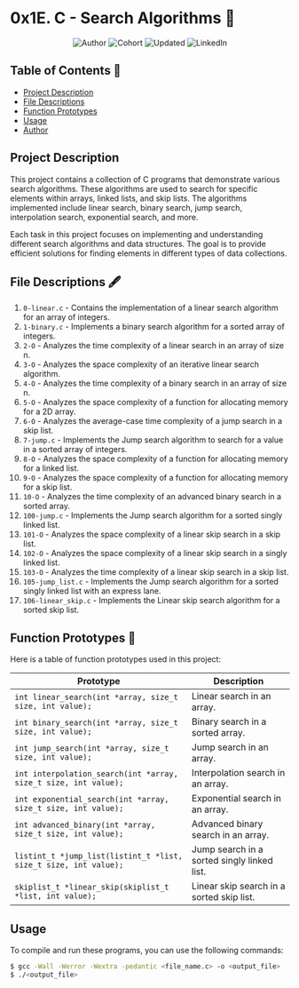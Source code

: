# 0x1E. C - Search Algorithms 📖

<p align="center">
  <img src="https://img.shields.io/badge/Author-Your_Name-blue" alt="Author">
  <img src="https://img.shields.io/badge/Cohort-Your_Cohort-green" alt="Cohort">
  <img src="https://img.shields.io/badge/Updated-Date-blue" alt="Updated">
  <img src="https://img.shields.io/badge/LinkedIn-Your_Linkedin-blue" alt="LinkedIn">
</p>

## Table of Contents 📑
- [Project Description](#project-description)
- [File Descriptions](#file-descriptions)
- [Function Prototypes](#function-prototypes)
- [Usage](#usage)
- [Author](#author)

## Project Description

This project contains a collection of C programs that demonstrate various search algorithms. These algorithms are used to search for specific elements within arrays, linked lists, and skip lists. The algorithms implemented include linear search, binary search, jump search, interpolation search, exponential search, and more.

Each task in this project focuses on implementing and understanding different search algorithms and data structures. The goal is to provide efficient solutions for finding elements in different types of data collections.

## File Descriptions 🖋

1. `0-linear.c` - Contains the implementation of a linear search algorithm for an array of integers.
2. `1-binary.c` - Implements a binary search algorithm for a sorted array of integers.
3. `2-O` - Analyzes the time complexity of a linear search in an array of size n.
4. `3-O` - Analyzes the space complexity of an iterative linear search algorithm.
5. `4-O` - Analyzes the time complexity of a binary search in an array of size n.
6. `5-O` - Analyzes the space complexity of a function for allocating memory for a 2D array.
7. `6-O` - Analyzes the average-case time complexity of a jump search in a skip list.
8. `7-jump.c` - Implements the Jump search algorithm to search for a value in a sorted array of integers.
9. `8-O` - Analyzes the space complexity of a function for allocating memory for a linked list.
10. `9-O` - Analyzes the space complexity of a function for allocating memory for a skip list.
11. `10-O` - Analyzes the time complexity of an advanced binary search in a sorted array.
12. `100-jump.c` - Implements the Jump search algorithm for a sorted singly linked list.
13. `101-O` - Analyzes the space complexity of a linear skip search in a skip list.
14. `102-O` - Analyzes the space complexity of a linear skip search in a singly linked list.
15. `103-O` - Analyzes the time complexity of a linear skip search in a skip list.
16. `105-jump_list.c` - Implements the Jump search algorithm for a sorted singly linked list with an express lane.
17. `106-linear_skip.c` - Implements the Linear skip search algorithm for a sorted skip list.

## Function Prototypes 📜

Here is a table of function prototypes used in this project:

| Prototype                                     | Description                               |
|-----------------------------------------------|-------------------------------------------|
| `int linear_search(int *array, size_t size, int value);` | Linear search in an array.               |
| `int binary_search(int *array, size_t size, int value);` | Binary search in a sorted array.        |
| `int jump_search(int *array, size_t size, int value);`   | Jump search in an array.                |
| `int interpolation_search(int *array, size_t size, int value);` | Interpolation search in an array. |
| `int exponential_search(int *array, size_t size, int value);` | Exponential search in an array.     |
| `int advanced_binary(int *array, size_t size, int value);`   | Advanced binary search in an array.  |
| `listint_t *jump_list(listint_t *list, size_t size, int value);` | Jump search in a sorted singly linked list. |
| `skiplist_t *linear_skip(skiplist_t *list, int value);` | Linear skip search in a sorted skip list. |

## Usage

To compile and run these programs, you can use the following commands:

```bash
$ gcc -Wall -Werror -Wextra -pedantic <file_name.c> -o <output_file>
$ ./<output_file>

